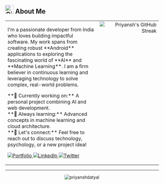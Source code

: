 <h2><img src="https://cdn.jsdelivr.net/gh/devicons/devicon/icons/github/github-original.svg" alt="GitHub" width="28"> About Me</h2>
<table width="100%">
  <tr>
    <td width="60%" valign="top">
      <p>
        I'm a passionate developer from India who loves building impactful software. My work spans from creating robust **Android** applications to exploring the fascinating world of **AI** and **Machine Learning**. I am a firm believer in continuous learning and leveraging technology to solve complex, real-world problems.
      </p>
      <p>
        **🚀 Currently working on:** A personal project combining AI and web development. <br>
        **🌱 Always learning:** Advanced concepts in machine learning and cloud architecture. <br>
        **💬 Let's connect:** Feel free to reach out to discuss technology, psychology, or a new project idea!
      </p>
      <p>
        <a href="https://priyansh.datyal.com/" target="_blank">
          <img src="https://img.shields.io/badge/Portfolio-28A745?style=for-the-badge&logo=vercel&logoColor=white" alt="Portfolio" />
        </a>
        <a href="https://www.linkedin.com/in/priyansh-datyal-9a2448193/" target="_blank">
          <img src="https://img.shields.io/badge/LinkedIn-0077B5?style=for-the-badge&logo=linkedin&logoColor=white" alt="LinkedIn" />
        </a>
        <a href="https://twitter.com/priyanshdatyal" target="_blank">
          <img src="https://img.shields.io/badge/Twitter-1DA1F2?style=for-the-badge&logo=twitter&logoColor=white" alt="Twitter" />
        </a>
      </p>
    </td>
    <td width="40%" valign="top">
      <div align="right">
        <img src="https://github-readme-streak-stats.herokuapp.com/?user=priyanshdatyal&theme=default" alt="Priyansh's GitHub Streak" />
      </div>
    </td>
  </tr>
</table>

---

<p align="center">
  <img src="https://komarev.com/ghpvc/?username=priyanshdatyal&label=Profile%20Visits%20&color=000000&style=for-the-badge" alt="priyanshdatyal" />
</p>


